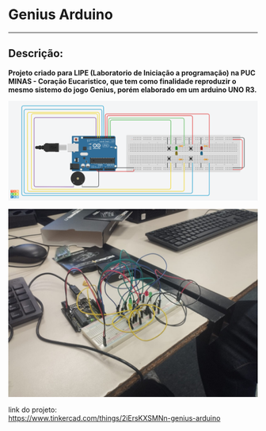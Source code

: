 # Genius Arduino
---

## Descrição:
**Projeto criado para LIPE (Laboratorio de Iniciação a programação) na PUC MINAS - Coração Eucaristico, que tem como finalidade reproduzir o mesmo sistemo do jogo Genius, porém elaborado em um arduino UNO R3.**

![Projeto Arduino Tinker](./genius_arduino.png)

![Projeto Arduino Fisico](./arduinofisico.jpg)

link do projeto: <br>
https://www.tinkercad.com/things/2iErsKXSMNn-genius-arduino


